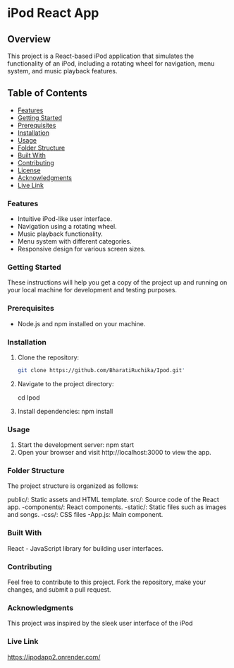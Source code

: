 # iPod React App

## Overview

This project is a React-based iPod application that simulates the functionality of an iPod, including a rotating wheel for navigation, menu system, and music playback features.

## Table of Contents

- [Features](#Features)
- [Getting Started](#getting-started)
- [Prerequisites](#prerequisites)
- [Installation](#installation)
- [Usage](#usage)
- [Folder Structure](#folder-structure)
- [Built With](#built-with)
- [Contributing](#contributing)
- [License](#license)
- [Acknowledgments](#acknowledgments)
- [Live Link](#LiveLink)

### Features

- Intuitive iPod-like user interface.
- Navigation using a rotating wheel.
- Music playback functionality.
- Menu system with different categories.
- Responsive design for various screen sizes.

### Getting Started

These instructions will help you get a copy of the project up and running on your local machine for development and testing purposes.

### Prerequisites

- Node.js and npm installed on your machine.

### Installation

1. Clone the repository:

   ```bash
   git clone https://github.com/BharatiRuchika/Ipod.git'

2. Navigate to the project directory:

   cd Ipod

3. Install dependencies:
    npm install

### Usage

1. Start the development server: npm start
2. Open your browser and visit http://localhost:3000 to view the app.

### Folder Structure
The project structure is organized as follows:

public/: Static assets and HTML template.
src/: Source code of the React app.
      -components/: React components.
      -static/: Static files such as images and songs.
      -css/: CSS files
      -App.js: Main component.

### Built With
React - JavaScript library for building user interfaces.

### Contributing
Feel free to contribute to this project. Fork the repository, make your changes, and submit a pull request.

### Acknowledgments
This project was inspired by the sleek user interface of the iPod

### Live Link
https://ipodapp2.onrender.com/







